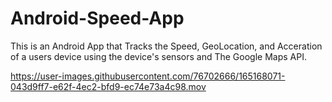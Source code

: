 # Android-Speed-App

This is an Android App that Tracks the Speed, GeoLocation, and Acceration of a users device using the device's sensors and The Google Maps API. 

https://user-images.githubusercontent.com/76702666/165168071-043d9ff7-e62f-4ec2-bfd9-ec74e73a4c98.mov
